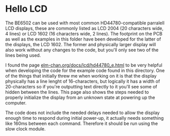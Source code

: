 # Hello LCD
The BE6502 can be used with most common HD44780-compatible parralell LCD displays, these are commonly listed as LCD 2004 (20 characters wide, 4 lines) or LCD 1602 (16 characters wide, 2 lines). The footprint on the PCB as well as the examples in this folder have been developed for the latter of the displays, the LCD 1602. The former and physically larger display will also work without any changes to the code, but you'll only see two of the lines being used.

I found the page [elm-chan.org/docs/lcd/hd44780_e.html](http://elm-chan.org/docs/lcd/hd44780_e.html) to be very helpful when developing the code for the example code found in this directory. One of the things that initially threw me when working on it is that the display physically has a line lenght of 16-characters, but logically it has a width of 20-characters so if you're outputting text directly to it you'll see some of hidden between the lines. This page also shows the steps needed to properly initialize the display from an unknown state at powering up the computer.

The code does not include the needed delays needed to allow the display enough time to respond during initial power-up, it actually needs something like 160ms between each command. Therefore it should be run using the slow clock module.